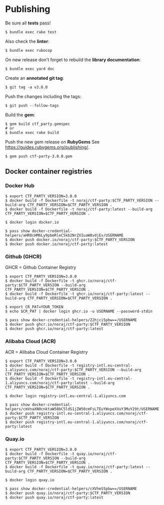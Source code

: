 # Publishing

Be sure all **tests** pass!

```
$ bundle exec rake test
```

Also check the **linter**:

```
$ bundle exec rubocop
```

On new release don't forget to rebuild the **library documentation**:

```
$ bundle exec yard doc
```

Create an **annotated git tag**:

```
$ git tag -a v3.0.0
```

Push the changes including the tags:

```
$ git push --follow-tags
```

Build the **gem**:

```
$ gem build ctf_party.gemspec
# or
$ bundle exec rake build
```

Push the new gem release on **RubyGems** See https://guides.rubygems.org/publishing/.

```
$ gem push ctf-party-3.0.0.gem
```

## Docker container registries

<!-- tabs:start -->

### **Docker Hub**

```
$ export CTF_PARTY_VERSION=3.0.0
$ docker build -f Dockerfile -t noraj/ctf-party:$CTF_PARTY_VERSION --build-arg CTF_PARTY_VERSION=$CTF_PARTY_VERSION .
$ docker build -f Dockerfile -t noraj/ctf-party:latest --build-arg CTF_PARTY_VERSION=$CTF_PARTY_VERSION .

$ docker login docker.io

$ pass show docker-credential-helpers/aHR0cHM6Ly9pbmRleC5kb2NrZXIuaW8vdjEv/USERNAME
$ docker push docker.io/noraj/ctf-party:$CTF_PARTY_VERSION
$ docker push docker.io/noraj/ctf-party:latest
```

### **Github (GHCR)**

GHCR = Github Container Registry

```
$ export CTF_PARTY_VERSION=3.0.0
$ docker build -f Dockerfile -t ghcr.io/noraj/ctf-party:$CTF_PARTY_VERSION --build-arg CTF_PARTY_VERSION=$CTF_PARTY_VERSION .
$ docker build -f Dockerfile -t ghcr.io/noraj/ctf-party:latest --build-arg CTF_PARTY_VERSION=$CTF_PARTY_VERSION .

$ export CR_PAT=YOUR_TOKEN
$ echo $CR_PAT | docker login ghcr.io -u USERNAME --password-stdin

$ pass show docker-credential-helpers/Z2hjci5pbw==/USERNAME
$ docker push ghcr.io/noraj/ctf-party:$CTF_PARTY_VERSION
$ docker push ghcr.io/noraj/ctf-party:latest
```

### **Alibaba Cloud (ACR)**

ACR = Alibaba Cloud Container Registry

```
$ export CTF_PARTY_VERSION=3.0.0
$ docker build -f Dockerfile -t registry-intl.eu-central-1.aliyuncs.com/noraj/ctf-party:$CTF_PARTY_VERSION --build-arg CTF_PARTY_VERSION=$CTF_PARTY_VERSION .
$ docker build -f Dockerfile -t registry-intl.eu-central-1.aliyuncs.com/noraj/ctf-party:latest --build-arg CTF_PARTY_VERSION=$CTF_PARTY_VERSION .

$ docker login registry-intl.eu-central-1.aliyuncs.com

$ pass show docker-credential-helpers/cmVnaXN0cnktaW50bC5ldS1jZW50cmFsLTEuYWxpeXVuY3MuY29t/USERNAME
$ docker push registry-intl.eu-central-1.aliyuncs.com/noraj/ctf-party:$CTF_PARTY_VERSION
$ docker push registry-intl.eu-central-1.aliyuncs.com/noraj/ctf-party:latest
```

### **Quay.io**

```
$ export CTF_PARTY_VERSION=3.0.0
$ docker build -f Dockerfile -t quay.io/noraj/ctf-party:$CTF_PARTY_VERSION --build-arg CTF_PARTY_VERSION=$CTF_PARTY_VERSION .
$ docker build -f Dockerfile -t quay.io/noraj/ctf-party:latest --build-arg CTF_PARTY_VERSION=$CTF_PARTY_VERSION .

$ docker login quay.io

$ pass show docker-credential-helpers/cXVheS5pbw==/USERNAME
$ docker push quay.io/noraj/ctf-party:$CTF_PARTY_VERSION
$ docker push quay.io/noraj/ctf-party:latest
```

<!-- tabs:end -->
